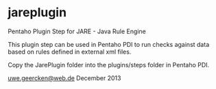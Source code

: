 jareplugin
==========

Pentaho Plugin Step for JARE - Java Rule Engine

This plugin step can be used in Pentaho PDI to run checks against data based on rules defined in external xml files.

Copy the JarePlugin folder into the plugins/steps folder in Pentaho PDI.

uwe.geercken@web.de
December 2013

